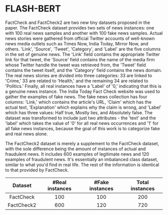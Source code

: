 # FLASH-BERT

FactCheck and FactCheck2 are two new tiny datasets proposed in the paper.
The FactCheck dataset provides two sets of news instances: one with 100 real news samples and another with 100 fake news samples. Actual news stories were gathered from official Twitter accounts of well-known news media outlets such as Times Now, India Today, Mirror Now, and others. 'Link', 'Source', 'Tweet', 'Category', and 'Label' are the five columns in the set of genuine news. The 'Link' field contains the appropriate Twitter link for that tweet, the 'Source' field contains the name of the media firm whose Twitter handle the tweet was retrieved from, the 'Tweet' field contains the tweet itself, and the 'Category' field contains the news domain. The real news stories are divided into three categories: 33 are linked to 'Crime,' 33 are related to 'Health,' and the remaining 34 are related to 'Politics.' Finally, all real instances have a 'Label' of '0,' indicating that this is a genuine news instance. The India Today Fact Check website was used to gather the examples of fake news. The fake news collection has four columns: 'Link,' which contains the article's URL, 'Claim' which has the actual text, 'Explanation' which explains why the claim is wrong, and 'Label' which has three values: Half true, Mostly lies, and Absolutely false. The dataset was transformed to include just two attributes - the 'text' and the 'label' which takes the value of '0' for all real news occurrences and '1' for all fake news instances, because the goal of this work is to categorize fake and real news alone.

The FactCheck2 dataset is merely a supplement to the FactCheck dataset, with the sole difference being the amount of instances of actual and fraudulent news. It includes 600 examples of legitimate news and 120 examples of fraudulent news. It's essentially an imbalanced class dataset, similar to what you'd find in real life. The rest of the information is identical to that provided by FactCheck.

| Dataset | #Real instances | #Fake instances | Total instances |
| :-: | :-: | :-: | :-: |
| FactCheck | 100 | 100 | 200 |
| FactCheck2 | 600 | 120 | 720 |
